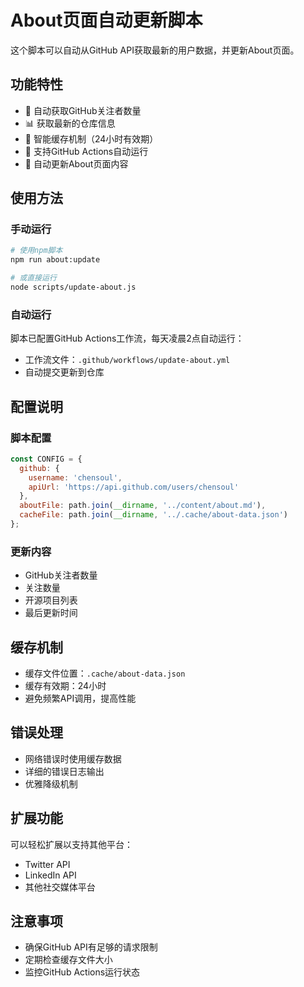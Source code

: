 # About页面自动更新脚本

这个脚本可以自动从GitHub API获取最新的用户数据，并更新About页面。

## 功能特性

- 🔄 自动获取GitHub关注者数量
- 📊 获取最新的仓库信息
- 💾 智能缓存机制（24小时有效期）
- 🤖 支持GitHub Actions自动运行
- 📝 自动更新About页面内容

## 使用方法

### 手动运行
```bash
# 使用npm脚本
npm run about:update

# 或直接运行
node scripts/update-about.js
```

### 自动运行
脚本已配置GitHub Actions工作流，每天凌晨2点自动运行：
- 工作流文件：`.github/workflows/update-about.yml`
- 自动提交更新到仓库

## 配置说明

### 脚本配置
```javascript
const CONFIG = {
  github: {
    username: 'chensoul',
    apiUrl: 'https://api.github.com/users/chensoul'
  },
  aboutFile: path.join(__dirname, '../content/about.md'),
  cacheFile: path.join(__dirname, '../.cache/about-data.json')
};
```

### 更新内容
- GitHub关注者数量
- 关注数量
- 开源项目列表
- 最后更新时间

## 缓存机制

- 缓存文件位置：`.cache/about-data.json`
- 缓存有效期：24小时
- 避免频繁API调用，提高性能

## 错误处理

- 网络错误时使用缓存数据
- 详细的错误日志输出
- 优雅降级机制

## 扩展功能

可以轻松扩展以支持其他平台：
- Twitter API
- LinkedIn API
- 其他社交媒体平台

## 注意事项

- 确保GitHub API有足够的请求限制
- 定期检查缓存文件大小
- 监控GitHub Actions运行状态





